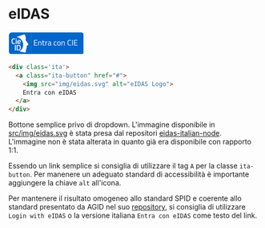 # eIDAS
![CIE](static/cie.png)
```html
<div class='ita'>
  <a class="ita-button" href="#">
    <img src="img/eidas.svg" alt="eIDAS Logo">
    Entra con eIDAS
  </a>
</div>
```

Bottone semplice privo di dropdown. L'immagine disponibile in [src/img/eidas.svg](src/img/eidas.svg) è stata presa dal repositori [eidas-italian-node](https://github.com/AgID/eidas-italian-node).
L'immagine non è stata alterata in quanto già era disponibile con rapporto 1:1.

Essendo un link semplice si consiglia di utilizzare il tag `A` per la classe `ita-button`. Per manenere un adeguato standard di accessibilità è importante aggiungere la chiave `alt` all'icona.

Per mantenere il risultato omogeneo allo standard SPID e coerente allo standard presentato da AGID nel suo [repository](https://github.com/AgID/eidas-italian-node), si consiglia di utilizzare `Login with eIDAS` o la versione italiana `Entra con eIDAS` come testo del link.
